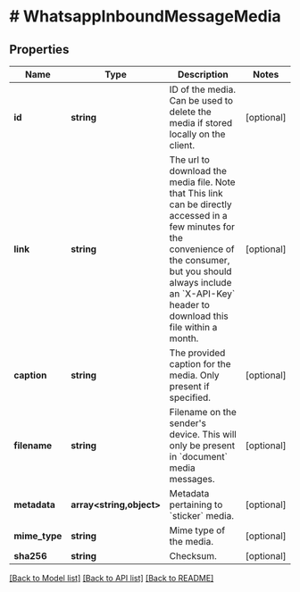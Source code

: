 # # WhatsappInboundMessageMedia

## Properties

Name | Type | Description | Notes
------------ | ------------- | ------------- | -------------
**id** | **string** | ID of the media. Can be used to delete the media if stored locally on the client. | [optional]
**link** | **string** | The url to download the media file. Note that This link can be directly accessed in a few minutes for the convenience of the consumer, but you should always include an &#x60;X-API-Key&#x60; header to download this file within a month. | [optional]
**caption** | **string** | The provided caption for the media. Only present if specified. | [optional]
**filename** | **string** | Filename on the sender&#39;s device. This will only be present in &#x60;document&#x60; media messages. | [optional]
**metadata** | **array<string,object>** | Metadata pertaining to &#x60;sticker&#x60; media. | [optional]
**mime_type** | **string** | Mime type of the media. | [optional]
**sha256** | **string** | Checksum. | [optional]

[[Back to Model list]](../../README.md#models) [[Back to API list]](../../README.md#endpoints) [[Back to README]](../../README.md)
